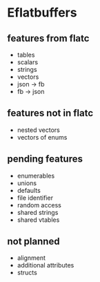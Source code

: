 # Eflatbuffers

## features from flatc

* tables
* scalars
* strings
* vectors
* json -> fb
* fb   -> json

## features not in flatc

* nested vectors
* vectors of enums

## pending features

* enumerables
* unions
* defaults
* file identifier
* random access
* shared strings
* shared vtables

## not planned

* alignment
* additional attributes
* structs

